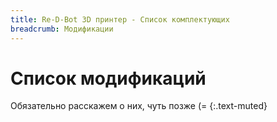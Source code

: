 ```yaml
---
title: Re-D-Bot 3D принтер - Список комплектующих
breadcrumb: Модификации
---
```


# Список модификаций

Обязательно расскажем о них, чуть позже (=
{:.text-muted}
